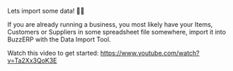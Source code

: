 Lets import some data! 💪💪

If you are already running a business, you most likely have your Items, Customers or Suppliers in some spreadsheet file somewhere, import it into BuzzERP with the Data Import Tool.

Watch this video to get started: https://www.youtube.com/watch?v=Ta2Xx3QoK3E
